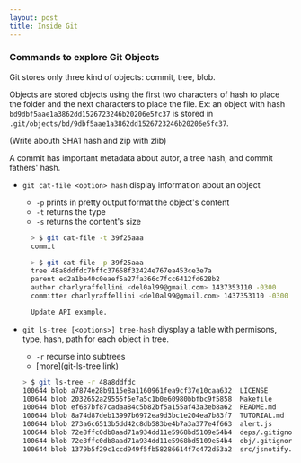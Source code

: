 ```yaml
---
layout: post
title: Inside Git
---
```


### Commands to explore Git Objects

Git stores only three kind of objects: commit, tree, blob.

Objects are stored objects using the first two characters of hash to place the folder and the next characters to place the file. Ex: an object with hash `bd9dbf5aae1a3862dd1526723246b20206e5fc37` is stored in `.git/objects/bd/9dbf5aae1a3862dd1526723246b20206e5fc37`.

(Write abouth SHA1 hash and zip with zlib)

A commit has important metadata about autor, a tree hash, and commit fathers' hash.

- `git cat-file <option> hash` display information about an object
  - `-p` prints in pretty output format the object's content
  - `-t` returns the type
  - `-s` returns the content's size

  ```bash
	> $ git cat-file -t 39f25aaa
	commit

	> $ git cat-file -p 39f25aaa
	tree 48a8ddfdc7bffc37658f32424e767ea453ce3e7a
	parent ed2a1be40c0eaef5a27fa366c7fcc6412fd628b2
	author charlyraffellini <del0al99@gmail.com> 1437353110 -0300
	committer charlyraffellini <del0al99@gmail.com> 1437353110 -0300

	Update API example.
  ```

- `git ls-tree [<options>] tree-hash` diysplay a table with permisons, type, hash, path for each object in tree.
  - `-r` recurse into subtrees
  - [more](git-ls-tree link)

  ```bash
  > $ git ls-tree -r 48a8ddfdc                                                                                
  100644 blob a7874e28b9115e8a1160961fea9cf37e10caa632	LICENSE
  100644 blob 2032652a29555f5e7a5c1b0e60980bbfbc9f5858	Makefile
  100644 blob ef687bf87cadaa84c5b82bf5a155af43a3eb8a62	README.md
  100644 blob 8a74d87deb13997b6972ea9d3bc1e204ea7b83f7	TUTORIAL.md
  100644 blob 273a6c6513b5dd42c8db583be4b7a3a377e4f663	alert.js
  100644 blob 72e8ffc0db8aad71a934dd11e5968bd5109e54b4	deps/.gitignore
  100644 blob 72e8ffc0db8aad71a934dd11e5968bd5109e54b4	obj/.gitignore
  100644 blob 1379b5f29c1ccd949f5fb58286614f7c472d53a2	src/jsnotify.cpp
  ```


